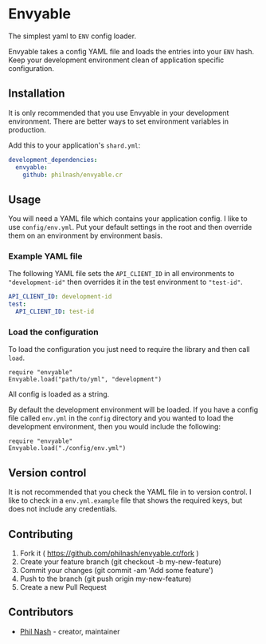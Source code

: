 # Envyable

The simplest yaml to `ENV` config loader.

Envyable takes a config YAML file and loads the entries into your `ENV` hash. Keep your development environment clean of application specific configuration.

## Installation

It is only recommended that you use Envyable in your development environment. There are better ways to set environment variables in production.

Add this to your application's `shard.yml`:

```yaml
development_dependencies:
  envyable:
    github: philnash/envyable.cr
```

## Usage

You will need a YAML file which contains your application config. I like to use `config/env.yml`. Put your default settings in the root and then override them on an environment by environment basis.

### Example YAML file

The following YAML file sets the `API_CLIENT_ID` in all environments to `"development-id"` then overrides it in the test environment to `"test-id"`.

```yaml
API_CLIENT_ID: development-id
test:
  API_CLIENT_ID: test-id
```

### Load the configuration

To load the configuration you just need to require the library and then call `load`.

```crystal
require "envyable"
Envyable.load("path/to/yml", "development")
```

All config is loaded as a string.

By default the development environment will be loaded. If you have a config file called `env.yml` in the `config` directory and you wanted to load the development environment, then you would include the following:

```crystal
require "envyable"
Envyable.load("./config/env.yml")
```

## Version control

It is not recommended that you check the YAML file in to version control. I like to check in a `env.yml.example` file that shows the required keys, but does not include any credentials.

## Contributing

1. Fork it ( https://github.com/philnash/envyable.cr/fork )
2. Create your feature branch (git checkout -b my-new-feature)
3. Commit your changes (git commit -am 'Add some feature')
4. Push to the branch (git push origin my-new-feature)
5. Create a new Pull Request

## Contributors

- [Phil Nash](https://github.com/philnash) - creator, maintainer
